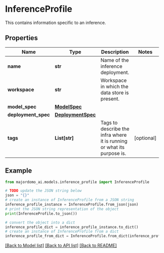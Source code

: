 # InferenceProfile

This contains information specific to an inference.

## Properties

Name | Type | Description | Notes
------------ | ------------- | ------------- | -------------
**name** | **str** | Name of the inference deployment. | 
**workspace** | **str** | Workspace in which the data store is present. | 
**model_spec** | [**ModelSpec**](ModelSpec.md) |  | 
**deployment_spec** | [**DeploymentSpec**](DeploymentSpec.md) |  | 
**tags** | **List[str]** | Tags to describe the infra where it is running or what its purpose is. | [optional] 

## Example

```python
from majordomo_ai.models.inference_profile import InferenceProfile

# TODO update the JSON string below
json = "{}"
# create an instance of InferenceProfile from a JSON string
inference_profile_instance = InferenceProfile.from_json(json)
# print the JSON string representation of the object
print(InferenceProfile.to_json())

# convert the object into a dict
inference_profile_dict = inference_profile_instance.to_dict()
# create an instance of InferenceProfile from a dict
inference_profile_from_dict = InferenceProfile.from_dict(inference_profile_dict)
```
[[Back to Model list]](../README.md#documentation-for-models) [[Back to API list]](../README.md#documentation-for-api-endpoints) [[Back to README]](../README.md)


